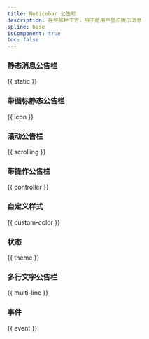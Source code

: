 ```yaml
---
title: Noticebar 公告栏
description: 在导航栏下方，用于给用户显示提示消息
spline: base
isComponent: true
toc: false
---
```


### 静态消息公告栏

{{ static }}

### 带图标静态公告栏

{{ icon }}

### 滚动公告栏

{{ scrolling }}

### 带操作公告栏

{{ controller }}

### 自定义样式

{{ custom-color }}

### 状态

{{ theme }}

### 多行文字公告栏

{{ multi-line }}

### 事件

{{ event }}
